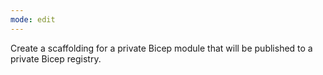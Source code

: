 ```yaml
---
mode: edit
---
```

Create a scaffolding for a private Bicep module that will be published to a private Bicep registry.

